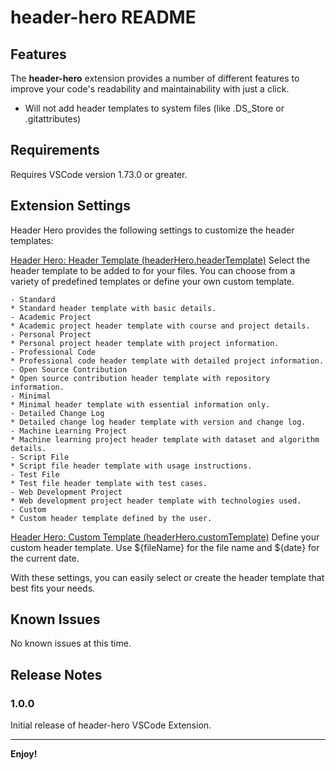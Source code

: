 # header-hero README




## Features

The **header-hero** extension provides a number of different features to improve 
your code's readability and maintainability with just a click.

- Will not add header templates to system files (like .DS_Store or .gitattributes)

## Requirements

Requires VSCode version 1.73.0 or greater.

## Extension Settings

Header Hero provides the following settings to customize the header templates:

<ins>Header Hero: Header Template (headerHero.headerTemplate)</ins>
Select the header template to be added to for your files. You can choose from a
variety of predefined templates or define your own custom template.

~~~~
- Standard
* Standard header template with basic details.
- Academic Project
* Academic project header template with course and project details.
- Personal Project
* Personal project header template with project information.
- Professional Code
* Professional code header template with detailed project information.
- Open Source Contribution
* Open source contribution header template with repository information.
- Minimal
* Minimal header template with essential information only.
- Detailed Change Log
* Detailed change log header template with version and change log.
- Machine Learning Project
* Machine learning project header template with dataset and algorithm details.
- Script File
* Script file header template with usage instructions.
- Test File
* Test file header template with test cases.
- Web Development Project
* Web development project header template with technologies used.
- Custom
* Custom header template defined by the user.
~~~~

<ins>Header Hero: Custom Template (headerHero.customTemplate)</ins>
Define your custom header template. Use ${fileName} for the file name and 
${date} for the current date.


With these settings, you can easily select or create the header template that best fits your needs.

## Known Issues

No known issues at this time.

## Release Notes

### 1.0.0

Initial release of header-hero VSCode Extension.

---

**Enjoy!**
